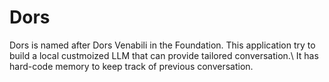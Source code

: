 # Dors
Dors is named after Dors Venabili in the Foundation.
This application try to build a local custmoized LLM that can provide tailored conversation.\\
It has hard-code memory to keep track of previous conversation.
